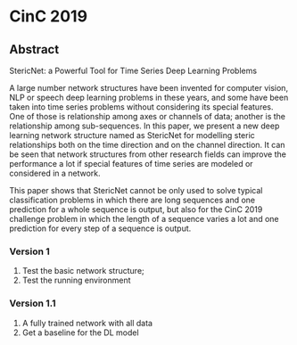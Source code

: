 
# CinC 2019

## Abstract

StericNet: a Powerful Tool for Time Series Deep Learning Problems

A large number network structures have been invented for computer vision, NLP or speech deep learning problems in these years, and some have been taken into time series problems without considering its special features. One of those is relationship among axes or channels of data; another is the relationship among sub-sequences. In this paper, we present a new deep learning network structure named as StericNet for modelling steric relationships both on the time direction and on the channel direction. It can be seen that network structures from other research fields can improve the performance a lot if special features of time series are modeled or considered in a network.

This paper shows that StericNet cannot be only used to solve typical classification problems in which there are long sequences and one prediction for a whole sequence is output, but also for the CinC 2019 challenge problem in which the length of a sequence varies a lot and one prediction for every step of a sequence is output.

### Version 1 

1. Test the basic network structure;
2. Test the running environment 

### Version 1.1

1. A fully trained network with all data
2. Get a baseline for the DL model
